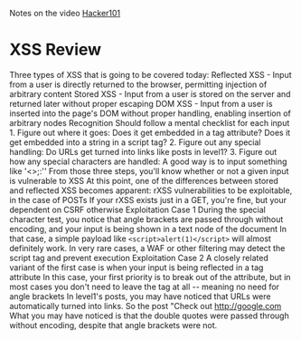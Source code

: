 Notes on the video [Hacker101](https://www.youtube.com/watch?v=HGaFCcWM57U&list=PLxhvVyxYRviZd1oEA9nmnilY3PhVrt4nj&index=3)
# XSS Review

Three types of XSS that is going to be covered today:
	Reflected XSS - Input from a user is directly returned to the browser, permitting injection of arbitrary content 
	Stored XSS - Input from a user is stored on the server and returned later without proper escaping
	DOM XSS - Input from a user is inserted into the page's DOM without proper handling, enabling insertion of arbitrary nodes
Recognition 
	Should follow a mental checklist for each input 
	1. Figure out where it goes: Does it get embedded in a tag attribute? Does it get embedded into a string in a script tag?
	2. Figure out any special handling: Do URLs get turned into links like posts in level1?
	3. Figure out how any special characters are handled: A good way is to input something like '<>;:''
	From those three steps, you'll know whether or not a given input is vulnerable to XSS
	At this point, one of the differences between stored and reflected XSS becomes apparent: rXSS vulnerabilities to be exploitable, in the case of POSTs
	If your rXSS exists just in a GET, you're fine, but your dependent on CSRF otherwise 
Exploitation Case 1
	During the special character test, you notice that angle brackets are passed through without encoding, and your input is being shown in a text node of the document
	In that case, a simple payload like `<script>alert(1)</script>` will almost definitely work.
	In very rare cases, a WAF or other filtering may detect the script tag and prevent execution 
Exploitation Case 2
	A closely related variant of the first case is when your input is being reflected in a tag attribute
	In this case, your first priority is to break out of the attribute, but in most cases you don't need to leave the tag at all -- meaning no need for angle brackets
	In level1's posts, you may have noticed that URLs were automatically turned into links. So the post "Check out <a href="https://google.com">http://google.com<a>
	What you may have noticed is that the double quotes were passed through without encoding, despite that angle brackets were not.